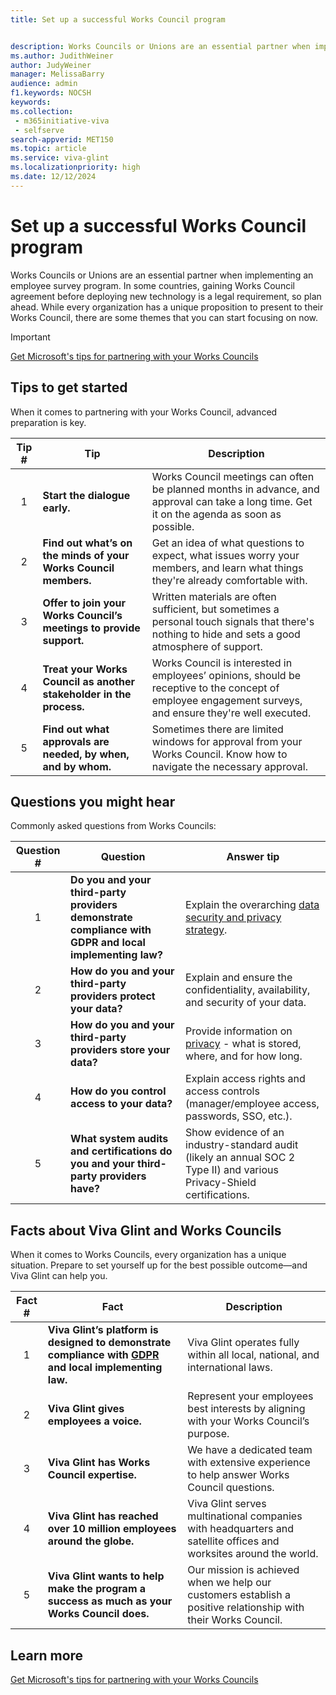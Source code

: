 ```yaml
---
title: Set up a successful Works Council program


description: Works Councils or Unions are an essential partner when implementing a Microsoft Viva Glint employee survey program.
ms.author: JudithWeiner
author: JudyWeiner
manager: MelissaBarry
audience: admin
f1.keywords: NOCSH
keywords:  
ms.collection: 
 - m365initiative-viva
 - selfserve
search-appverid: MET150
ms.topic: article
ms.service: viva-glint
ms.localizationpriority: high
ms.date: 12/12/2024
---
```


# Set up a successful Works Council program

Works Councils or Unions are an essential partner when implementing an employee survey program. In some countries, gaining Works Council agreement before deploying new technology is a legal requirement, so plan ahead. While every organization has a unique proposition to present to their Works Council, there are some themes that you can start focusing on now. 

> [!IMPORTANT]
> [Get Microsoft's tips for partnering with your Works Councils](https://www.microsoft.com/insidetrack/blog/get-microsofts-tips-for-partnering-with-your-works-councils/)

## Tips to get started

When it comes to partnering with your Works Council, advanced preparation is key. 

|Tip #|Tip|Description|
|:---:|----|------|
|1| **Start the dialogue early.**| Works Council meetings can often be planned months in advance, and approval can take a long time. Get it on the agenda as soon as possible.|  
|2| **Find out what’s on the minds of your Works Council members.**| Get an idea of what questions to expect, what issues worry your members, and learn what things they're already comfortable with.| 
|3| **Offer to join your Works Council’s meetings to provide support.** |Written materials are often sufficient, but sometimes a personal touch signals that there's nothing to hide and sets a good atmosphere of support.|  
|4| **Treat your Works Council as another stakeholder in the process.** |Works Council is interested in employees’ opinions, should be receptive to the concept of employee engagement surveys, and ensure they're well executed.|
|5|**Find out what approvals are needed, by when, and by whom.** | Sometimes there are limited windows for approval from your Works Council. Know how to navigate the necessary approval.|

## Questions you might hear

Commonly asked questions from Works Councils: 

|Question #|Question|Answer tip|
|:---:|----|------|
|1| **Do you and your third-party providers demonstrate compliance with GDPR and local implementing law?**| Explain the overarching [data security and privacy strategy](add-privacy-policy.md).|
|2| **How do you and your third-party providers protect your data?** |Explain and ensure the confidentiality, availability, and security of your data. |
|3| **How do you and your third-party providers store your data?**| Provide information on [privacy](../../viva/viva-privacy) - what is stored, where, and for how long.  |
|4| **How do you control access to your data?**| Explain access rights and access controls (manager/employee access, passwords, SSO, etc.).|
|5| **What system audits and certifications do you and your third-party providers have?** |Show evidence of an industry-standard audit (likely an annual SOC 2 Type II) and various Privacy-Shield certifications. |

## Facts about Viva Glint and Works Councils

When it comes to Works Councils, every organization has a unique situation. Prepare to set yourself up for the best possible outcome—and Viva Glint can help you. 

|Fact #|Fact|Description|
|:---:|----|------|
|1| **Viva Glint’s platform is designed to demonstrate compliance with [GDPR](/compliance/regulatory/gdpr-dsr-Office365) and local implementing law.**| Viva Glint operates fully within all local, national, and international laws.
|2| **Viva Glint gives employees a voice.** |Represent your employees best interests by aligning with your Works Council’s purpose. |
|3| **Viva Glint has Works Council expertise.** |We have a dedicated team with extensive experience to help answer Works Council questions. |
|4| **Viva Glint has reached over 10 million employees around the globe.** |Viva Glint serves multinational companies with headquarters and satellite offices and worksites around the world. |
|5| **Viva Glint wants to help make the program a success as much as your Works Council does.** |Our mission is achieved when we help our customers establish a positive relationship with their Works Council. |

## Learn more 

[Get Microsoft's tips for partnering with your Works Councils](https://www.microsoft.com/insidetrack/blog/get-microsofts-tips-for-partnering-with-your-works-councils/)

